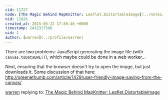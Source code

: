 ```yaml
---
cid: 11727
node: [The Magic Behind MapKnitter: Leaflet.DistortableImage](../notes/justinmanley/05-21-2015/the-magic-behind-mapknitter-leaflet-distortableimage)
nid: 11826
created_at: 2015-05-22 17:59:46 +0000
timestamp: 1432317586
uid: 1
author: [warren](../profile/warren)
---
```


There are two problems: JavaScript generating the image file (with `canvas.toDataURL()`), which maybe could be done in a web worker...

Next, ensuring that the browser doesn't try to open the image, but just downloads it. Some discussion of that here: http://greenethumb.com/article/1429/user-friendly-image-saving-from-the-canvas/

[warren](../profile/warren) replying to: [The Magic Behind MapKnitter: Leaflet.DistortableImage](../notes/justinmanley/05-21-2015/the-magic-behind-mapknitter-leaflet-distortableimage)

